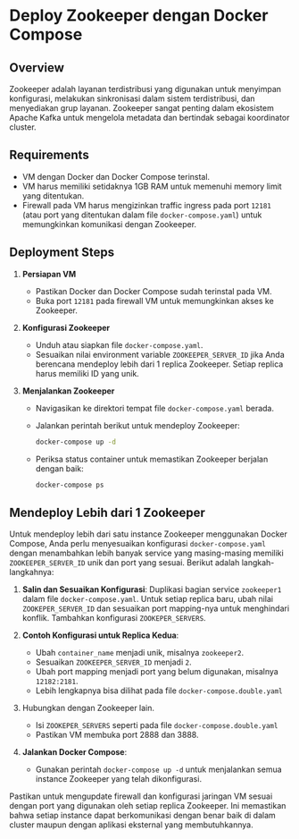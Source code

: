 # Deploy Zookeeper dengan Docker Compose

## Overview

Zookeeper adalah layanan terdistribusi yang digunakan untuk menyimpan konfigurasi, melakukan sinkronisasi dalam sistem terdistribusi, dan menyediakan grup layanan. Zookeeper sangat penting dalam ekosistem Apache Kafka untuk mengelola metadata dan bertindak sebagai koordinator cluster.

## Requirements

- VM dengan Docker dan Docker Compose terinstal.
- VM harus memiliki setidaknya 1GB RAM untuk memenuhi memory limit yang ditentukan.
- Firewall pada VM harus mengizinkan traffic ingress pada port `12181` (atau port yang ditentukan dalam file `docker-compose.yaml`) untuk memungkinkan komunikasi dengan Zookeeper.

## Deployment Steps

1. **Persiapan VM**

   - Pastikan Docker dan Docker Compose sudah terinstal pada VM.
   - Buka port `12181` pada firewall VM untuk memungkinkan akses ke Zookeeper.

2. **Konfigurasi Zookeeper**

   - Unduh atau siapkan file `docker-compose.yaml`.
   - Sesuaikan nilai environment variable `ZOOKEEPER_SERVER_ID` jika Anda berencana mendeploy lebih dari 1 replica Zookeeper. Setiap replica harus memiliki ID yang unik.

3. **Menjalankan Zookeeper**

   - Navigasikan ke direktori tempat file `docker-compose.yaml` berada.
   - Jalankan perintah berikut untuk mendeploy Zookeeper:

     ```sh
     docker-compose up -d
     ```

   - Periksa status container untuk memastikan Zookeeper berjalan dengan baik:

     ```sh
     docker-compose ps
     ```

## Mendeploy Lebih dari 1 Zookeeper

Untuk mendeploy lebih dari satu instance Zookeeper menggunakan Docker Compose, Anda perlu menyesuaikan konfigurasi `docker-compose.yaml` dengan menambahkan lebih banyak service yang masing-masing memiliki `ZOOKEEPER_SERVER_ID` unik dan port yang sesuai. Berikut adalah langkah-langkahnya:

1. **Salin dan Sesuaikan Konfigurasi**: Duplikasi bagian service `zookeeper1` dalam file `docker-compose.yaml`. Untuk setiap replica baru, ubah nilai `ZOOKEPER_SERVER_ID` dan sesuaikan port mapping-nya untuk menghindari konflik. Tambahkan konfigurasi `ZOOKEPER_SERVERS`.

2. **Contoh Konfigurasi untuk Replica Kedua**:

   - Ubah `container_name` menjadi unik, misalnya `zookeeper2`.
   - Sesuaikan `ZOOKEEPER_SERVER_ID` menjadi `2`.
   - Ubah port mapping menjadi port yang belum digunakan, misalnya `12182:2181`.
   - Lebih lengkapnya bisa dilihat pada file `docker-compose.double.yaml`

3. Hubungkan dengan Zookeeper lain.

   - Isi `ZOOKEPER_SERVERS` seperti pada file `docker-compose.double.yaml`
   - Pastikan VM membuka port 2888 dan 3888.

4. **Jalankan Docker Compose**:
   - Gunakan perintah `docker-compose up -d` untuk menjalankan semua instance Zookeeper yang telah dikonfigurasi.

Pastikan untuk mengupdate firewall dan konfigurasi jaringan VM sesuai dengan port yang digunakan oleh setiap replica Zookeeper. Ini memastikan bahwa setiap instance dapat berkomunikasi dengan benar baik di dalam cluster maupun dengan aplikasi eksternal yang membutuhkannya.
